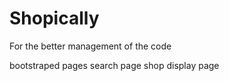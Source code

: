 # Shopically
For the better management of the code

bootstraped pages
search page
shop display page
